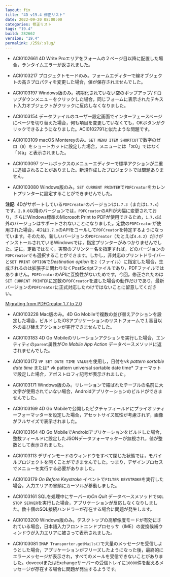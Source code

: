 ```yaml
---
layout: fix
title: "4D v19.4 修正リスト"
date: 2022-09-20 08:00:00
categories: 修正リスト
tags: "19.4"
build: 282662
version: "19.4"
permalink: /259/:slug/
---
```


* ACI0102661 4D Write Proエリアをフォームの２ページ目以降に配置した場合，ランタイムエラーが返されました。
 
* ACI0103217 プロジェクトモードのみ。フォームエディターで線オブジェクトの高さプロパティを変更した場合，値が保存されませんでした。

* ACI0103197 Windows版のみ。初期化されていない空のポップアップ/ドロップダウンメニューをクリックした場合，同じフォームに表示されたテキスト入力オブジェクトがクリックに反応しなくなりました。

* ACI0103154 データファイルのユーザー設定画面でインターフェースページにページを切り替えた場合，何も項目を変更していなくても，OKボタンがクリックできるようになりました。ACI0102791と似たような問題です。

* ACI0103109 macOS Montereyのみ。`SET MENU ITEM SHORTCUT`で数字のゼロ（`0`）をショートカットに設定した場合，メニューには「⌘0」ではなく「⌘à」と表示されました。

* ACI0103097 ツールボックスのメニューエディターで標準アクションが二重に追加されることがありました。新規作成したプロジェクトでは問題ありません。

* ACI0103080 Windows版のみ。`SET CURRENT PRINTER`で`PDFCreator`をカレントプリンターに設定することができませんでした。

**注記**: 4Dがサポートしている`PDFCreator`のバージョンは`1.7.3`（または`1.7.x`）です。`2.0.0`以降のバージョンでは，`PDFCreator`のAPIが大幅に変更されており，さらにWindows標準のMicrosoft Print to PDFが使用できるため，`1.7.x`以外のバージョンはサポートされないことになりました。定数の`PDFCreator`が使用された場合，4Dは`1.7.x`のAPIをコールして`PDFCreator`を特定するようになっています。そのため，新しいバージョンの`PDFCreator`（たとえば`4.4.2`）だけがインストールされているWindowsでは，指定プリンターがみつかりませんでした。逆に，定数ではなく，実際のプリンター名を指定すれば，どのバージョンの`PDFCreator`でも選択することができます。しかし，非対応のプリントドライバーと`SET PRINT OPTION`で*Destination option* を`2`（ファイル）に指定した場合，生成されるのは拡張子に関わりなくPostScriptファイルであり，PDFファイルではありません。`PDFCreator`のAPIに互換性がないためです。今回，修正されたのは`SET CURRENT PRINTER`に定数の`PDFCreator`を渡した場合の動作だけであり，最新バージョンの`PDFCreator`に正式対応したわけではないことに留意してください。

<i class="fa fa-external-link" aria-hidden="true"></i> [Migrating from PDFCreator 1.7 to 2.0](https://github.com/4D-JP/4D-jp.github.io/files/9612987/migration_1.7____2.0_.pdf)

* ACI0103228 Mac版のみ。4D Go Mobileで複数の並び替えアクションを設定した場合，ビルドしたiOSアプリケーションのリストフォームで１番目以外の並び替えアクションが実行できませんでした。

* ACI0103183 4D Go Mobileのリレーションアクションを実行した場合，エンティティの`parent`属性が*On Mobile App Action* データベースメソッドに返されませんでした。

* ACI0103172 `VP SET DATE TIME VALUE`を使用し，日付を*vk pattern sortable date time* または* vk pattern universal sortable date time* フォーマットで設定した場合，アポストロフィ記号が表示されました。

* ACI0103171 Windows版のみ。リレーションで結ばれたテーブルの名前に大文字が使用されていない場合，Androidアプリケーションのビルドができませんでした。

* ACI0103169 4D Go Mobileで公開したピクチャフィールドにプライオリティーフォーマッターを設定した場合，アセットサイズ属性が考慮されず，画像がフルサイズで表示されました。

* ACI0103164 4D Go MobileでAndroidアプリケーションをビルドした場合，整数フィールドに設定したJSONデータフォーマッターが無視され，値が整数として表示されました。

* ACI0103113 デザインモードのウィンドウをすべて閉じた状態では，モバイルプロジェクトを開くことができませんでした。つまり，デザインプロセスでメニューを実行する必要がありました。

* ACI0103179 *On Before Keystroke* イベントで`FILTER KEYSTROKE`を実行した場合，入力エリアの冒頭にカーソルが移動しました。

* ACI0103161 SQLを処理中にサーバーの*On Quit* データベースメソッドで`SQL STOP SERVER`を実行した場合，アプリケーションが反応しなくなりしました。数十個のSQL接続ハンドラーが存在する場合に問題が発生します。
 
* ACI0103200 Windows版のみ。デスクトップの高解像度モードが有効にされている場合，日本語入力フロントエンドプロセッサ（IME）の変換候補ウィンドウが入力エリアに被さって表示されました。

* ACI0103081 `IMAP Transporter.getMails()`で大量のメッセージを受信しようとした場合，アプリケーションがフリーズしたようになった後，最終的にエラーメッセージが表示され，すべてのメールを受信できないことがありました。dovecotまたはExchangeサーバーの受信トレイに`10000`件を超えるメッセージが存在する場合に問題が発生するようです。
